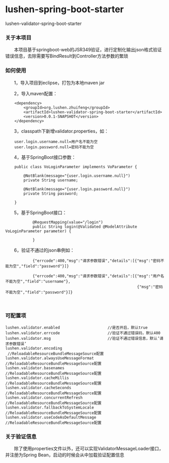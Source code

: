 # lushen-spring-boot-starter
lushen-validator-spring-boot-starter

### 关于本项目

        本项目基于springboot-web的JSR349验证，进行定制化输出json格式验证错误信息，去除需要写BindResult到Controller方法参数的繁琐
        
### 如何使用

        1，导入项目到eclipse，打包为本地maven jar
        
        2，导入maven配置：
                
		<dependency>
			<groupId>org.lushen.zhuifeng</groupId>
			<artifactId>lushen-validator-spring-boot-starter</artifactId>
			<version>0.0.1-SNAPSHOT</version>
		</dependency>
                
        3，classpath下新增validator.properties，如：
 
		user.login.username.null=用户名不能为空
		user.login.password.null=密码不能为空
        
        4，基于SpringBoot接口参数：
        
		public class VoLoginParameter implements VoParameter {

			@NotBlank(message="{user.login.username.null}")
			private String username;

			@NotBlank(message="{user.login.password.null}")
			private String password;

		}
                
        5，基于SpringBoot接口：
        
                @RequestMapping(value="/login")
                public String login(@Validated @ModelAttribute VoLoginParameter parameter) {
                        
                }
                
        6，验证不通过的json串例如：
        
                {"errcode":400,"msg":"请求参数错误","details":[{"msg":"密码不能为空","field":"password"}]}
                
                {"errcode":400,"msg":"请求参数错误","details":[{"msg":"用户名不能为空","field":"username"},
                                                              {"msg":"密码不能为空","field":"password"}]}
                                                              
### 可配置项

	lushen.validator.enabled                     //是否开启，默认true
	lushen.validator.errcode                     //验证不通过错误码，默认400
	lushen.validator.msg                         //验证不通过错误信息，默认‘请求参数错误’
	lushen.validator.encoding                    //ReloadableResourceBundleMessageSource配置
	lushen.validator.alwaysUseMessageFormat      //ReloadableResourceBundleMessageSource配置
	lushen.validator.basenames                   //ReloadableResourceBundleMessageSource配置
	lushen.validator.cacheMillis                 //ReloadableResourceBundleMessageSource配置
	lushen.validator.cacheSeconds                //ReloadableResourceBundleMessageSource配置
	lushen.validator.concurrentRefresh           //ReloadableResourceBundleMessageSource配置
	lushen.validator.fallbackToSystemLocale      //ReloadableResourceBundleMessageSource配置
	lushen.validator.useCodeAsDefaultMessage     //ReloadableResourceBundleMessageSource配置

### 关于验证信息

        除了使用properties文件以外，还可以实现ValidatorMessageLoader接口，并注册为Spring Bean，启动的时候会从中加载验证配置信息
        
